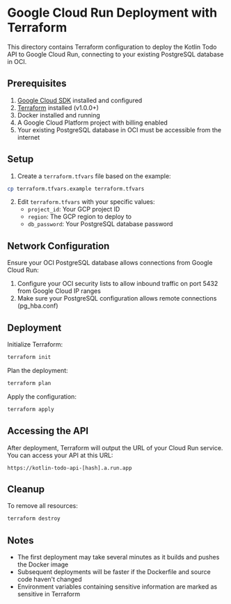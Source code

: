 # Google Cloud Run Deployment with Terraform

This directory contains Terraform configuration to deploy the Kotlin Todo API to Google Cloud Run, connecting to your existing PostgreSQL database in OCI.

## Prerequisites

1. [Google Cloud SDK](https://cloud.google.com/sdk/docs/install) installed and configured
2. [Terraform](https://www.terraform.io/downloads.html) installed (v1.0.0+)
3. Docker installed and running
4. A Google Cloud Platform project with billing enabled
5. Your existing PostgreSQL database in OCI must be accessible from the internet

## Setup

1. Create a `terraform.tfvars` file based on the example:

```bash
cp terraform.tfvars.example terraform.tfvars
```

2. Edit `terraform.tfvars` with your specific values:
   - `project_id`: Your GCP project ID
   - `region`: The GCP region to deploy to
   - `db_password`: Your PostgreSQL database password

## Network Configuration

Ensure your OCI PostgreSQL database allows connections from Google Cloud Run:

1. Configure your OCI security lists to allow inbound traffic on port 5432 from Google Cloud IP ranges
2. Make sure your PostgreSQL configuration allows remote connections (pg_hba.conf)

## Deployment

Initialize Terraform:

```bash
terraform init
```

Plan the deployment:

```bash
terraform plan
```

Apply the configuration:

```bash
terraform apply
```

## Accessing the API

After deployment, Terraform will output the URL of your Cloud Run service. You can access your API at this URL:

```
https://kotlin-todo-api-[hash].a.run.app
```

## Cleanup

To remove all resources:

```bash
terraform destroy
```

## Notes

- The first deployment may take several minutes as it builds and pushes the Docker image
- Subsequent deployments will be faster if the Dockerfile and source code haven't changed
- Environment variables containing sensitive information are marked as sensitive in Terraform
